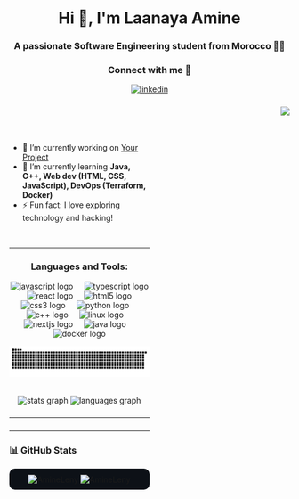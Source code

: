 <h1 align="center">Hi 👋, I'm Laanaya Amine</h1>
<h3 align="center">A passionate Software Engineering student from Morocco 🧑‍💻</h3> 
<h3 align="center">Connect with me 🤝 </h3>
<p align="center">
  <a href="https://linkedin.com/in/aminelny" target="_blank">
    <img src="https://raw.githubusercontent.com/danielcranney/readme-generator/main/public/icons/socials/linkedin-dark.svg" alt="linkedin" height="30" width="40" />
  </a>
</p>
 <p align="center">
  








###
  
   

</p>
  <div width="50%"> 
  
 <img align="right" align="center" height="200" src="https://media0.giphy.com/media/v1.Y2lkPTc5MGI3NjExY3lsc2E3ZmZhemZqYnRqaXo0NTVleXZ4Nmk4dDNlaXcyeWZrZWw0MSZlcD12MV9pbnRlcm5hbF9naWZfYnlfaWQmY3Q9Zw/3ov9jNziFTMfzSumAw/giphy.webp"  />

  </div>
<div style="width: 50%; padding-top: 0px;">
<br><br><br>

- 🔭 I’m currently working on [Your Project](https://github.com/yourusername/yourproject)
- 🌱 I’m currently learning **Java, C++, Web dev (HTML, CSS, JavaScript), DevOps (Terraform, Docker)**
- ⚡ Fun fact: I love exploring technology and hacking!





<br>



---
<h3 align="center">Languages and Tools:</h3>

<div align="center">
  <img src="https://cdn.jsdelivr.net/gh/devicons/devicon/icons/javascript/javascript-original.svg" height="30" alt="javascript logo"  />
  <img width="12" />
  <img src="https://cdn.jsdelivr.net/gh/devicons/devicon/icons/typescript/typescript-original.svg" height="30" alt="typescript logo"  />
  <img width="12" />
  <img src="https://cdn.jsdelivr.net/gh/devicons/devicon/icons/react/react-original.svg" height="30" alt="react logo"  />
  <img width="12" />
  <img src="https://cdn.jsdelivr.net/gh/devicons/devicon/icons/html5/html5-original.svg" height="30" alt="html5 logo"  />
  <img width="12" />
  <img src="https://cdn.jsdelivr.net/gh/devicons/devicon/icons/css3/css3-original.svg" height="30" alt="css3 logo"  />
  <img width="12" />
  <img src="https://cdn.jsdelivr.net/gh/devicons/devicon/icons/python/python-original.svg" height="30" alt="python logo"  />
  <img width="12" />
  <img src="https://cdn.jsdelivr.net/gh/devicons/devicon/icons/cplusplus/cplusplus-original.svg" height="30" alt="c++ logo"  />
  <img width="12" />
  <img src="https://cdn.jsdelivr.net/gh/devicons/devicon/icons/linux/linux-original.svg" height="30" alt="linux logo"  />
  <img width="12" />
  <img src="https://cdn.jsdelivr.net/gh/devicons/devicon/icons/nextjs/nextjs-original.svg" height="30" alt="nextjs logo"  />
  <img width="12" />
  <img src="https://cdn.jsdelivr.net/gh/devicons/devicon/icons/java/java-original.svg" height="30" alt="java logo"  />
  <img width="12" />
  <img src="https://cdn.jsdelivr.net/gh/devicons/devicon/icons/docker/docker-original.svg" height="30" alt="docker logo"  />
</div>




<p align="center">
  <img src="https://raw.githubusercontent.com/AmineLeny/AmineLeny/output/snake.svg" alt="Snake animation" />
</p>

<br>
<div align="center">
  <img src="https://github-readme-stats.vercel.app/api?username=AmineLeny&hide_title=false&hide_rank=false&show_icons=true&include_all_commits=true&count_private=true&disable_animations=false&theme=dracula&locale=en&hide_border=false" height="150" alt="stats graph"  />
  <img src="https://github-readme-stats.vercel.app/api/top-langs?username=AmineLeny&locale=en&hide_title=false&layout=compact&card_width=320&langs_count=5&theme=dracula&hide_border=false" height="150" alt="languages graph"  />
</div>

###


###
###





---
###



###


---

### 📊 GitHub Stats
<p align="center" style="background-color:#0d1117; padding:10px; border-radius:10px;">
  <img align="center" src="https://github-readme-stats.vercel.app/api?username=AmineLeny&show_icons=true&theme=dark" alt="AmineLeny" />
  <img align="center" src="https://github-readme-streak-stats.herokuapp.com/?user=AmineLeny&theme=dark" alt="AmineLeny" />
</p>


